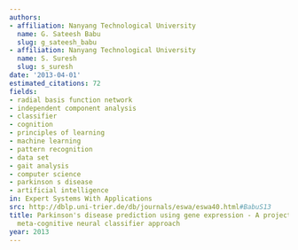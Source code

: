 ```yaml
---
authors:
- affiliation: Nanyang Technological University
  name: G. Sateesh Babu
  slug: g_sateesh_babu
- affiliation: Nanyang Technological University
  name: S. Suresh
  slug: s_suresh
date: '2013-04-01'
estimated_citations: 72
fields:
- radial basis function network
- independent component analysis
- classifier
- cognition
- principles of learning
- machine learning
- pattern recognition
- data set
- gait analysis
- computer science
- parkinson s disease
- artificial intelligence
in: Expert Systems With Applications
src: http://dblp.uni-trier.de/db/journals/eswa/eswa40.html#BabuS13
title: Parkinson's disease prediction using gene expression - A projection based learning
  meta-cognitive neural classifier approach
year: 2013
---
```


